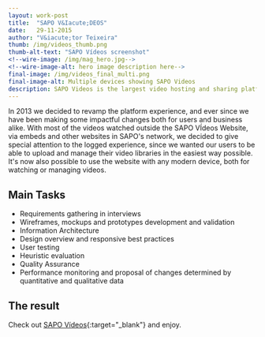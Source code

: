 ```yaml
---
layout: work-post
title:  "SAPO V&Iacute;DEOS"
date:   29-11-2015
author: "V&iacute;tor Teixeira"
thumb: /img/videos_thumb.png
thumb-alt-text: "SAPO Vídeos screenshot"
<!--wire-image: /img/mag_hero.jpg-->
<!--wire-image-alt: hero image description here-->
final-image: /img/videos_final_multi.png
final-image-alt: Multiple devices showing SAPO Videos
description: SAPO Videos is the largest video hosting and sharing platform in Portugal. With the best media partners on board and a thriving community, SAPO Vídeos is the go to website to watch the best portuguese video content.
---
```

In 2013 we decided to revamp the platform experience, and ever since we have been making some impactful changes both for users and business alike. With most of the videos watched outside the SAPO V&Iacute;deos Website, via embeds and other websites in SAPO's network, we decided to give special attention to the logged experience, since we wanted our users to be able to upload and manage their video libraries in the easiest way possible. It's now also possible to use the website with any modern device, both for watching or managing videos.


## Main Tasks
- Requirements gathering in interviews
- Wireframes, mockups and prototypes development and validation
- Information Architecture
- Design overview and responsive best practices
- User testing
- Heuristic evaluation
- Quality Assurance
- Performance monitoring and proposal of changes determined by quantitative and qualitative data

## The result
Check out [SAPO Vídeos][videos]{:target="_blank"} <i class="icon vticon-external-link"></i> and enjoy.

[videos]:      http://videos.sapo.pt